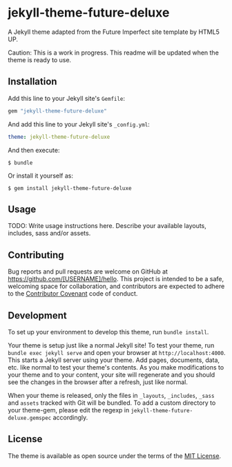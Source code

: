 # jekyll-theme-future-deluxe

A Jekyll theme adapted from the Future Imperfect site template by HTML5 UP.

Caution: This is a work in progress. This readme will be updated when the theme is ready to use.


## Installation

Add this line to your Jekyll site's `Gemfile`:

```ruby
gem "jekyll-theme-future-deluxe"
```

And add this line to your Jekyll site's `_config.yml`:

```yaml
theme: jekyll-theme-future-deluxe
```

And then execute:

    $ bundle

Or install it yourself as:

    $ gem install jekyll-theme-future-deluxe

## Usage

TODO: Write usage instructions here. Describe your available layouts, includes, sass and/or assets.

## Contributing

Bug reports and pull requests are welcome on GitHub at https://github.com/[USERNAME]/hello. This project is intended to be a safe, welcoming space for collaboration, and contributors are expected to adhere to the [Contributor Covenant](http://contributor-covenant.org) code of conduct.

## Development

To set up your environment to develop this theme, run `bundle install`.

Your theme is setup just like a normal Jekyll site! To test your theme, run `bundle exec jekyll serve` and open your browser at `http://localhost:4000`. This starts a Jekyll server using your theme. Add pages, documents, data, etc. like normal to test your theme's contents. As you make modifications to your theme and to your content, your site will regenerate and you should see the changes in the browser after a refresh, just like normal.

When your theme is released, only the files in `_layouts`, `_includes`, `_sass` and `assets` tracked with Git will be bundled.
To add a custom directory to your theme-gem, please edit the regexp in `jekyll-theme-future-deluxe.gemspec` accordingly.

## License

The theme is available as open source under the terms of the [MIT License](https://opensource.org/licenses/MIT).
